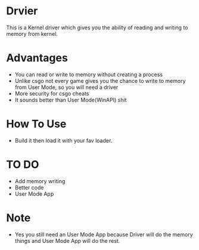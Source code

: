# Drvier
This is a Kernel driver which gives you the ability of reading and writing to memory from kernel.

# Advantages
- You can read or write to memory without creating a process
- Unlike csgo not every game gives you the chance to write to memory from User Mode, so you will need a driver
- More security for csgo cheats
- It sounds better than User Mode(WinAPI) shit

# How To Use
- Build it then load it with your fav loader.

# TO DO 
- Add memory writing
- Better code
- User Mode App

# Note 
- Yes you still need an User Mode App because Driver will do the memory things and User Mode App will do the rest.
